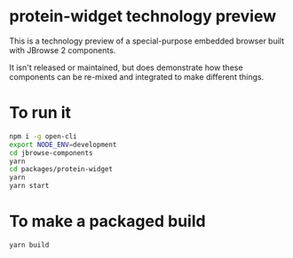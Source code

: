 # protein-widget technology preview

This is a technology preview of a special-purpose embedded browser built
with JBrowse 2 components.

It isn't released or maintained, but does demonstrate how these components
can be re-mixed and integrated to make different things.

# To run it

```bash
npm i -g open-cli
export NODE_ENV=development
cd jbrowse-components
yarn
cd packages/protein-widget
yarn
yarn start
```

# To make a packaged build

```bash
yarn build
```

